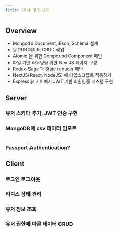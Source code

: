 ```yaml
---
title: 2주차 강의 요약
---
```


## Overview

- Mongodb Document, Bson, Schema 설계
- 몽고DB 데이터 CRUD 작업
- Atomic 을 위한 Compound Component 패턴
- 파일 기반 라우팅을 위한 NextJS 페이지 구성
- Redux-Saga 과 State reducer 패턴
- NextJS(React, NodeJS) 에 타입스크립트 적용하기
- Express.js 서버에서 JWT 기반 회원인증 시스템 구현

## Server

### 유저 스키마 추가, JWT 인증 구현

### MongoDB에 csv 데이터 임포트

```bash

```

### Passport Authentication?

## Client

### 로그인 로그아웃

### 리덕스 상태 관리

### 유저 정보 조회

### 유저 권한에 따른 데이터 CRUD
